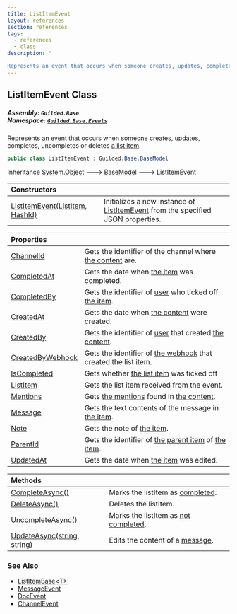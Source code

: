 ```yaml
---
title: ListItemEvent
layout: references
section: references
tags:
  - references
  - class
description: "

Represents an event that occurs when someone creates, updates, completes, uncompletes or deletes [a list item](ListItem 'Guilded.Base.Content.ListItem')."
---
```


## ListItemEvent Class
##### **Assembly:** `Guilded.Base`<br/>**Namespace:** [`Guilded.Base.Events`](Guilded.Base.Events 'Guilded.Base.Events')

Represents an event that occurs when someone creates, updates, completes, uncompletes or deletes [a list item](ListItem 'Guilded.Base.Content.ListItem').

```csharp
public class ListItemEvent : Guilded.Base.BaseModel
```

Inheritance [System.Object](https://docs.microsoft.com/en-us/dotnet/api/System.Object 'System.Object') &#129106; [BaseModel](BaseModel 'Guilded.Base.BaseModel') &#129106; ListItemEvent

| Constructors | |
| :--- | :--- |
| [ListItemEvent(ListItem, HashId)](ListItemEvent.ListItemEvent(ListItem,HashId) 'Guilded.Base.Events.ListItemEvent.ListItemEvent(Guilded.Base.Content.ListItem, Guilded.Base.HashId)') | Initializes a new instance of [ListItemEvent](ListItemEvent 'Guilded.Base.Events.ListItemEvent') from the specified JSON properties. |

| Properties | |
| :--- | :--- |
| [ChannelId](ListItemEvent.ChannelId 'Guilded.Base.Events.ListItemEvent.ChannelId') | Gets the identifier of the channel where [the content](ChannelContent_TId,TServer_ 'Guilded.Base.Content.ChannelContent<TId,TServer>') are. |
| [CompletedAt](ListItemEvent.CompletedAt 'Guilded.Base.Events.ListItemEvent.CompletedAt') | Gets the date when [the item](ListItem 'Guilded.Base.Content.ListItem') was completed. |
| [CompletedBy](ListItemEvent.CompletedBy 'Guilded.Base.Events.ListItemEvent.CompletedBy') | Gets the identifier of [user](User 'Guilded.Base.Users.User') who ticked off [the item](ListItem 'Guilded.Base.Content.ListItem'). |
| [CreatedAt](ListItemEvent.CreatedAt 'Guilded.Base.Events.ListItemEvent.CreatedAt') | Gets the date when [the content](ChannelContent_TId,TServer_ 'Guilded.Base.Content.ChannelContent<TId,TServer>') were created. |
| [CreatedBy](ListItemEvent.CreatedBy 'Guilded.Base.Events.ListItemEvent.CreatedBy') | Gets the identifier of [user](User 'Guilded.Base.Users.User') that created [the content](ChannelContent_TId,TServer_ 'Guilded.Base.Content.ChannelContent<TId,TServer>'). |
| [CreatedByWebhook](ListItemEvent.CreatedByWebhook 'Guilded.Base.Events.ListItemEvent.CreatedByWebhook') | Gets the identifier of [the webhook](Webhook 'Guilded.Base.Servers.Webhook') that created the list item. |
| [IsCompleted](ListItemEvent.IsCompleted 'Guilded.Base.Events.ListItemEvent.IsCompleted') | Gets whether [the list item](ListItem 'Guilded.Base.Content.ListItem') was ticked off |
| [ListItem](ListItemEvent.ListItem 'Guilded.Base.Events.ListItemEvent.ListItem') | Gets the list item received from the event. |
| [Mentions](ListItemEvent.Mentions 'Guilded.Base.Events.ListItemEvent.Mentions') | Gets [the mentions](ListItemBase_T_.Mentions 'Guilded.Base.Content.ListItemBase<T>.Mentions') found in [the content](ListItemBase_T_.Message 'Guilded.Base.Content.ListItemBase<T>.Message'). |
| [Message](ListItemEvent.Message 'Guilded.Base.Events.ListItemEvent.Message') | Gets the text contents of the message in [the item](ListItem 'Guilded.Base.Content.ListItem'). |
| [Note](ListItemEvent.Note 'Guilded.Base.Events.ListItemEvent.Note') | Gets the note of [the item](ListItem 'Guilded.Base.Content.ListItem'). |
| [ParentId](ListItemEvent.ParentId 'Guilded.Base.Events.ListItemEvent.ParentId') | Gets the identifier of [the parent item](ListItem 'Guilded.Base.Content.ListItem') of [the item](ListItem 'Guilded.Base.Content.ListItem'). |
| [UpdatedAt](ListItemEvent.UpdatedAt 'Guilded.Base.Events.ListItemEvent.UpdatedAt') | Gets the date when [the item](ListItem 'Guilded.Base.Content.ListItem') was edited. |

| Methods | |
| :--- | :--- |
| [CompleteAsync()](ListItemEvent.CompleteAsync() 'Guilded.Base.Events.ListItemEvent.CompleteAsync()') | Marks the listItem as [completed](ListItemBase_T_.IsCompleted 'Guilded.Base.Content.ListItemBase<T>.IsCompleted'). |
| [DeleteAsync()](ListItemEvent.DeleteAsync() 'Guilded.Base.Events.ListItemEvent.DeleteAsync()') | Deletes the listItem. |
| [UncompleteAsync()](ListItemEvent.UncompleteAsync() 'Guilded.Base.Events.ListItemEvent.UncompleteAsync()') | Marks the listItem as [not completed](ListItemBase_T_.IsCompleted 'Guilded.Base.Content.ListItemBase<T>.IsCompleted'). |
| [UpdateAsync(string, string)](ListItemEvent.UpdateAsync(string,string) 'Guilded.Base.Events.ListItemEvent.UpdateAsync(string, string)') | Edits the content of a [message](ListItemEvent.UpdateAsync(string,string)#Guilded.Base.Events.ListItemEvent.UpdateAsync(string,string).message 'Guilded.Base.Events.ListItemEvent.UpdateAsync(string, string).message'). |

### See Also
- [ListItemBase&lt;T&gt;](ListItemBase_T_ 'Guilded.Base.Content.ListItemBase<T>')
- [MessageEvent](MessageEvent 'Guilded.Base.Events.MessageEvent')
- [DocEvent](DocEvent 'Guilded.Base.Events.DocEvent')
- [ChannelEvent](ChannelEvent 'Guilded.Base.Events.ChannelEvent')